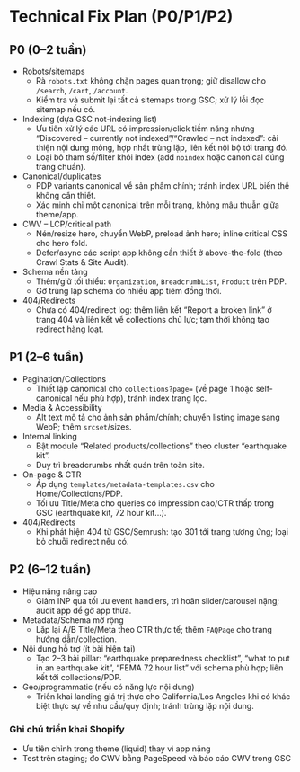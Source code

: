 # Technical Fix Plan (P0/P1/P2)

## P0 (0–2 tuần)
- Robots/sitemaps
  - Rà `robots.txt` không chặn pages quan trọng; giữ disallow cho `/search`, `/cart`, `/account`.
  - Kiểm tra và submit lại tất cả sitemaps trong GSC; xử lý lỗi đọc sitemap nếu có.
- Indexing (dựa GSC not-indexing list)
  - Ưu tiên xử lý các URL có impression/click tiềm năng nhưng “Discovered – currently not indexed”/“Crawled – not indexed”: cải thiện nội dung mỏng, hợp nhất trùng lặp, liên kết nội bộ tới trang đó.
  - Loại bỏ tham số/filter khỏi index (add `noindex` hoặc canonical đúng trang chuẩn).
- Canonical/duplicates
  - PDP variants canonical về sản phẩm chính; tránh index URL biến thể không cần thiết.
  - Xác minh chỉ một canonical trên mỗi trang, không mâu thuẫn giữa theme/app.
- CWV – LCP/critical path
  - Nén/resize hero, chuyển WebP, preload ảnh hero; inline critical CSS cho hero fold.
  - Defer/async các script app không cần thiết ở above-the-fold (theo Crawl Stats & Site Audit).
- Schema nền tảng
  - Thêm/giữ tối thiểu: `Organization`, `BreadcrumbList`, `Product` trên PDP.
  - Gỡ trùng lặp schema do nhiều app tiêm đồng thời.
- 404/Redirects
  - Chưa có 404/redirect log: thêm liên kết “Report a broken link” ở trang 404 và liên kết về collections chủ lực; tạm thời không tạo redirect hàng loạt.

## P1 (2–6 tuần)
- Pagination/Collections
  - Thiết lập canonical cho `collections?page=` (về page 1 hoặc self-canonical nếu phù hợp), tránh index trang lọc.
- Media & Accessibility
  - Alt text mô tả cho ảnh sản phẩm/chính; chuyển listing image sang WebP; thêm `srcset`/sizes.
- Internal linking
  - Bật module “Related products/collections” theo cluster “earthquake kit”.
  - Duy trì breadcrumbs nhất quán trên toàn site.
- On-page & CTR
  - Áp dụng `templates/metadata-templates.csv` cho Home/Collections/PDP.
  - Tối ưu Title/Meta cho queries có impression cao/CTR thấp trong GSC (earthquake kit, 72 hour kit...).
- 404/Redirects
  - Khi phát hiện 404 từ GSC/Semrush: tạo 301 tới trang tương ứng; loại bỏ chuỗi redirect nếu có.

## P2 (6–12 tuần)
- Hiệu năng nâng cao
  - Giảm INP qua tối ưu event handlers, trì hoãn slider/carousel nặng; audit app để gỡ app thừa.
- Metadata/Schema mở rộng
  - Lặp lại A/B Title/Meta theo CTR thực tế; thêm `FAQPage` cho trang hướng dẫn/collection.
- Nội dung hỗ trợ (ít bài hiện tại)
  - Tạo 2–3 bài pillar: “earthquake preparedness checklist”, “what to put in an earthquake kit”, “FEMA 72 hour list” với schema phù hợp; liên kết tới collections/PDP.
- Geo/programmatic (nếu có năng lực nội dung)
  - Triển khai landing giá trị thực cho California/Los Angeles khi có khác biệt thực sự về nhu cầu/quy định; tránh trùng lặp nội dung.

### Ghi chú triển khai Shopify
- Ưu tiên chỉnh trong theme (liquid) thay vì app nặng
- Test trên staging; đo CWV bằng PageSpeed và báo cáo CWV trong GSC
